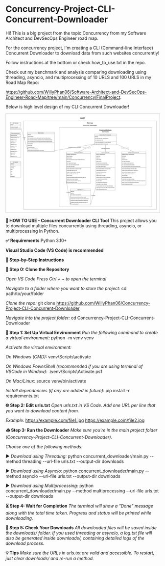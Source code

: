 # Concurrency-Project-CLI-Concurrent-Downloader
Hi! This is a big project from the topic Concurrency from my Software Architect and DevSecOps Engineer road map.

For the concurrency project, I'm creating a CLI (Command-line Interface) Concurrent Downloader to download data from such websites concurrently!

Follow instructions at the bottom or check how_to_use.txt in the repo.

Check out my benchmark and analysis comparing downloading using threading, asyncio, and multiprocessing of 10 URLS and 100 URLS in my Road Map Repo:

https://github.com/WillyPhan06/Software-Architect-and-DevSecOps-Engineer-Road-Map/tree/main/Concurrency/FinalProject.

Below is high level design of my CLI Concurrent Downloader!

![High Level Design of CLI Concurrent Downloader](high_level_CLI_concurrent_downloader_diagram.png)

**📘 HOW TO USE - Concurrent Downloader CLI Tool**
This project allows you to download multiple files concurrently using threading, asyncio, or multiprocessing in Python.

**✅ Requirements**
Python 3.10+

**Visual Studio Code (VS Code) is recommended**

**🧠 Step-by-Step Instructions**

**🔧 Step 0: Clone the Repository**

_Open VS Code_
_Press Ctrl + ~ to open the terminal_

_Navigate to a folder where you want to store the project:_
cd path/to/your/folder

_Clone the repo:_
git clone https://github.com/WillyPhan06/Concurrency-Project-CLI-Concurrent-Downloader

_Navigate into the project folder:_
cd Concurrency-Project-CLI-Concurrent-Downloader

**🐍 Step 1: Set Up Virtual Environment**
_Run the following command to create a virtual environment:_
python -m venv venv

_Activate the virtual environment:_

_On Windows (CMD):_
venv\Scripts\activate

_On Windows PowerShell (recommended if you are using terminal of VSCode in Window):_
.\venv\Scripts\Activate.ps1

_On Mac/Linux:_
source venv/bin/activate

_Install dependencies (if any are added in future):_
pip install -r requirements.txt

**🌐 Step 2: Edit urls.txt**
_Open urls.txt in VS Code._
_Add one URL per line that you want to download content from._

_Example:_
https://example.com/file1.jpg
https://example.com/file2.jpg

**📥 Step 3: Run the Downloader**
_Make sure you're in the main project folder (Concurrency-Project-CLI-Concurrent-Downloader)._

_Choose one of the following methods:_

_▶️ Download using Threading:_
python concurrent_downloader/main.py --method threading --url-file urls.txt --output-dir downloads

_▶️ Download using Asyncio:_
python concurrent_downloader/main.py --method asyncio --url-file urls.txt --output-dir downloads

_▶️ Download using Multiprocessing:_
python concurrent_downloader/main.py --method multiprocessing --url-file urls.txt --output-dir downloads

**⏳ Step 4: Wait for Completion**
_The terminal will show a "Done" message along with the total time taken._
_Progress and status will be printed while downloading._

**📁 Step 5: Check Your Downloads**
_All downloaded files will be saved inside the downloads/ folder._
_If you used threading or asyncio, a log.txt file will also be generated inside downloads/, containing detailed logs of the download process._

**💡 Tips**
_Make sure the URLs in urls.txt are valid and accessible._
_To restart, just clear downloads/ and re-run a method._





